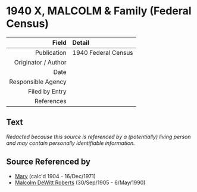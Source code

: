 ﻿---
layout: page
permalink: /sources/s1486578
---

# 1940 X, MALCOLM & Family (Federal Census)

Field | Detail
---:|:---
Publication | 1940 Federal Census
Originator / Author | 
Date | 
Responsible Agency | 
Filed by Entry | 
References | 

## Text

_Redacted because this source is referenced by a (potentially) living person and may contain personally identifiable information._

## Source Referenced by

* [Mary](../people/@99819804@-mary-b1904-d1971-12-16.md) (calc'd 1904 - 16/Dec/1971)
* [Malcolm DeWitt Roberts](../people/@21721539@-malcolm-dewitt-roberts-b1905-9-30-d1990-5-6.md) (30/Sep/1905 - 6/May/1990)
